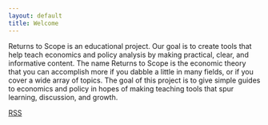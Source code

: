 ```yaml
---
layout: default
title: Welcome
---
```


Returns to Scope is an educational project. Our goal is to create tools that help teach economics and policy analysis by making practical, clear, and informative content. 
The name Returns to Scope is the economic theory that you can accomplish more if you dabble a little in many fields, or if you cover a wide array of topics. The goal of this project is to give simple guides to economics and policy in hopes of making teaching tools that spur learning, discussion, and growth.

[RSS](https://github.com/ReturnsToScope/returnstoscope/blob/public/_podcasts/feed.rss?raw=true)
 
